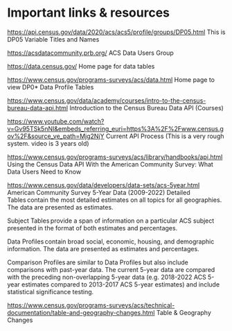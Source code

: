 

# Important links & resources

https://api.census.gov/data/2020/acs/acs5/profile/groups/DP05.html
This is DP05 Variable Titles and Names

https://acsdatacommunity.prb.org/
ACS Data Users Group

https://data.census.gov/
Home page for data tables

https://www.census.gov/programs-surveys/acs/data.html
Home page to view DP0* Data Profile Tables 


https://www.census.gov/data/academy/courses/intro-to-the-census-bureau-data-api.html
Introduction to the Census Bureau Data API (Courses)


https://www.youtube.com/watch?v=Gv95TSk5nNI&embeds_referring_euri=https%3A%2F%2Fwww.census.gov%2F&source_ve_path=Mjg2NjY
Current API Process (This is a very rough system. video is 3 years old)


https://www.census.gov/programs-surveys/acs/library/handbooks/api.html
Using the Census Data API With the American Community Survey: What Data Users Need to Know

https://www.census.gov/data/developers/data-sets/acs-5year.html
American Community Survey 5-Year Data (2009-2022)
Detailed Tables contain the most detailed estimates on all topics for all geographies. The data are presented as estimates.  

Subject Tables provide a span of information on a particular ACS subject presented in the format of both estimates and percentages. 

Data Profiles contain broad social, economic, housing, and demographic information. The data are presented as estimates and percentages. 

Comparison Profiles are similar to Data Profiles but also include comparisons with past-year data. The current 5-year data are compared with the preceding non-overlapping 5-year data (e.g. 2018-2022 ACS 5-year estimates compared to 2013-2017 ACS 5-year estimates) and include statistical significance testing.

https://www.census.gov/programs-surveys/acs/technical-documentation/table-and-geography-changes.html
Table & Geography Changes
